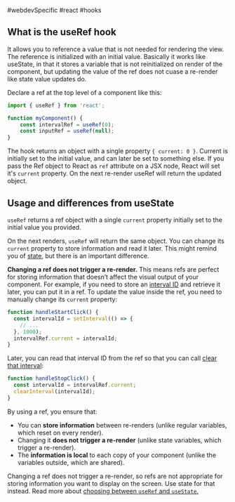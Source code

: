 #webdevSpecific #react #hooks

## What is the useRef hook
It allows you to reference a value that is not needed for rendering the view. The reference is initialized with an initial value. Basically it works like useState, in that it stores a variable that is not reinitialized on render of the component, but updating the value of the ref does not cuase a re-render like state value updates do.

Declare a ref at the top level of a component like this:
```jsx
import { useRef } from 'react';

function myComponent() {
	const intervalRef = useRef(0); 
	const inputRef = useRef(null);
}
```

The hook returns an object with a single property `{ current: 0 }`. Current is initially set to the initial value, and can later be set to something else. If you pass the Ref object to React as `ref` attribute on a JSX node, React will set it's `current` property. On the next re-render useRef will return the updated object.
## Usage and differences from useState
`useRef` returns a ref object with a single `current` property initially set to the initial value you provided.

On the next renders, `useRef` will return the same object. You can change its `current` property to store information and read it later. This might remind you of [state](https://react.dev/reference/react/useState), but there is an important difference.

**Changing a ref does not trigger a re-render.** This means refs are perfect for storing information that doesn’t affect the visual output of your component. For example, if you need to store an [interval ID](https://developer.mozilla.org/en-US/docs/Web/API/setInterval) and retrieve it later, you can put it in a ref. To update the value inside the ref, you need to manually change its `current` property:
```jsx
function handleStartClick() {
  const intervalId = setInterval(() => {
    // ...
  }, 1000);
  intervalRef.current = intervalId;
}
```

Later, you can read that interval ID from the ref so that you can call [clear that interval](https://developer.mozilla.org/en-US/docs/Web/API/clearInterval):
```jsx
function handleStopClick() {
  const intervalId = intervalRef.current;
  clearInterval(intervalId);
}
```

By using a ref, you ensure that:
- You can **store information** between re-renders (unlike regular variables, which reset on every render).
- Changing it **does not trigger a re-render** (unlike state variables, which trigger a re-render).
- The **information is local** to each copy of your component (unlike the variables outside, which are shared).

Changing a ref does not trigger a re-render, so refs are not appropriate for storing information you want to display on the screen. Use state for that instead. Read more about [choosing between `useRef` and `useState`.](https://react.dev/learn/referencing-values-with-refs#differences-between-refs-and-state)